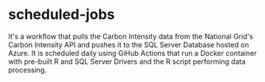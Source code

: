 # scheduled-jobs

It's a workflow that pulls the Carbon Intensity data from the National Grid's Carbon Intensity API and pushes it to the SQL Server Database hosted on Azure. 
It is scheduled daily using GiHub Actions that run a Docker container with pre-built R and SQL Server Drivers and the R script performing data processing. 
